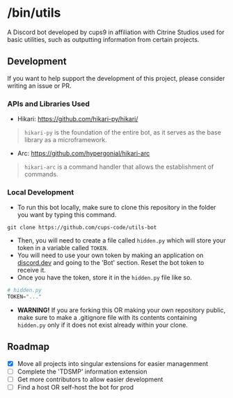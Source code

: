 # /bin/utils
A Discord bot developed by cups9 in affiliation with Citrine Studios used for basic utilities, such as outputting information from certain projects.

## Development
If you want to help support the development of this project, please consider writing an issue or PR.

### APIs and Libraries Used
- Hikari: https://github.com/hikari-py/hikari/
> `hikari-py` is the foundation of the entire bot, as it serves as the base library as a microframework.
- Arc: https://github.com/hypergonial/hikari-arc
> `hikari-arc` is a command handler that allows the establishment of commands.

### Local Development
- To run this bot locally, make sure to clone this repository in the folder you want by typing this command.
```
git clone https://github.com/cups-code/utils-bot
```
- Then, you will need to create a file called `hidden.py` which will store your token in a variable called `TOKEN`.
- You will need to use your own token by making an application on [discord.dev](https://discord.dev/) and going to the 'Bot' section. Reset the bot token to receive it.
- Once you have the token, store it in the `hidden.py` file like so.
```py
# hidden.py
TOKEN="..."
```
- **WARNING!** If you are forking this OR making your own repository public, make sure to make a .gitignore file with its contents containing `hidden.py` only if it does not exist already within your clone.

## Roadmap
- [x] Move all projects into singular extensions for easier managenment
- [ ] Complete the 'TDSMP' information extension
- [ ] Get more contributors to allow easier development
- [ ] Find a host OR self-host the bot for prod
